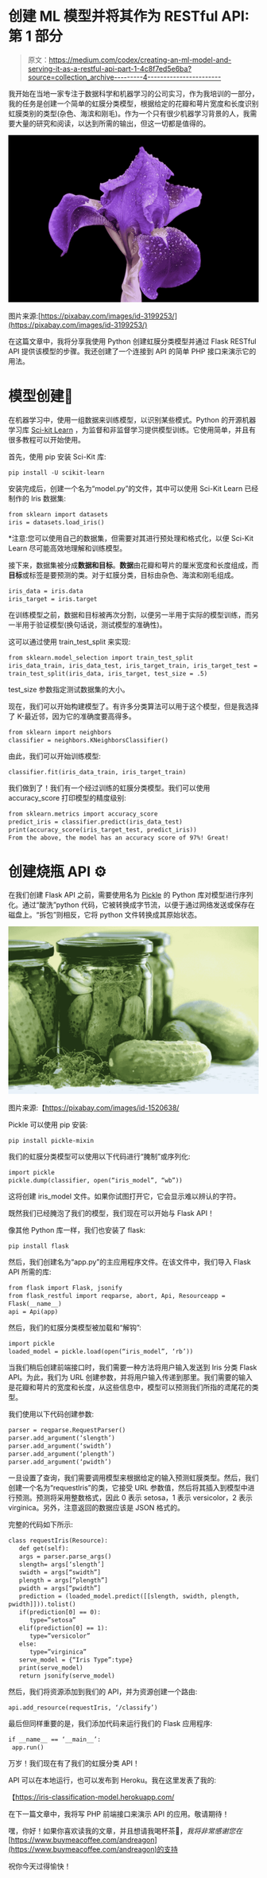 # 创建 ML 模型并将其作为 RESTful API:第 1 部分

> 原文：<https://medium.com/codex/creating-an-ml-model-and-serving-it-as-a-restful-api-part-1-4c8f7ed5e6ba?source=collection_archive---------4----------------------->

我开始在当地一家专注于数据科学和机器学习的公司实习，作为我培训的一部分，我的任务是创建一个简单的虹膜分类模型，根据给定的花瓣和萼片宽度和长度识别虹膜类别的类型(杂色、海滨和刚毛)。作为一个只有很少机器学习背景的人，我需要大量的研究和阅读，以达到所需的输出，但这一切都是值得的。

![](img/a302088f179f08536053d6658afe530f.png)

图片来源:[https://pixabay.com/images/id-3199253/](https://pixabay.com/images/id-3199253/)

在这篇文章中，我将分享我使用 Python 创建虹膜分类模型并通过 Flask RESTful API 提供该模型的步骤。我还创建了一个连接到 API 的简单 PHP 接口来演示它的用法。

# 模型创建🤖

在机器学习中，使用一组数据来训练模型，以识别某些模式。Python 的开源机器学习库 [Sci-kit Learn](https://scikit-learn.org/stable/) ，为监督和非监督学习提供模型训练。它使用简单，并且有很多教程可以开始使用。

首先，使用 pip 安装 Sci-Kit 库:

```
pip install -U scikit-learn
```

安装完成后，创建一个名为“model.py”的文件，其中可以使用 Sci-Kit Learn 已经制作的 Iris 数据集:

```
from sklearn import datasets
iris = datasets.load_iris()
```

*注意:您可以使用自己的数据集，但需要对其进行预处理和格式化，以便 Sci-Kit Learn 尽可能高效地理解和训练模型。

接下来，数据集被分成**数据和目标**。**数据**由花瓣和萼片的厘米宽度和长度组成，而**目标**或标签是要预测的类。对于虹膜分类，目标由杂色、海滨和刚毛组成。

```
iris_data = iris.data
iris_target = iris.target
```

在训练模型之前，数据和目标被再次分割，以便另一半用于实际的模型训练，而另一半用于验证模型(换句话说，测试模型的准确性)。

这可以通过使用 train_test_split 来实现:

```
from sklearn.model_selection import train_test_split
iris_data_train, iris_data_test, iris_target_train, iris_target_test = train_test_split(iris_data, iris_target, test_size = .5)
```

test_size 参数指定测试数据集的大小。

现在，我们可以开始构建模型了。有许多分类算法可以用于这个模型，但是我选择了 K-最近邻，因为它的准确度要高得多。

```
from sklearn import neighbors
classifier = neighbors.KNeighborsClassifier()
```

由此，我们可以开始训练模型:

```
classifier.fit(iris_data_train, iris_target_train)
```

我们做到了！我们有一个经过训练的虹膜分类模型。我们可以使用 accuracy_score 打印模型的精度级别:

```
from sklearn.metrics import accuracy_score
predict_iris = classifier.predict(iris_data_test)
print(accuracy_score(iris_target_test, predict_iris))
From the above, the model has an accuracy score of 97%! Great!
```

# 创建烧瓶 API ⚙️

在我们创建 Flask API 之前，需要使用名为 [Pickle](https://docs.python.org/3/library/pickle.html#:~:text=%E2%80%9CPickling%E2%80%9D%20is%20the%20process%20whereby,back%20into%20an%20object%20hierarchy.) 的 Python 库对模型进行序列化。通过“酸洗”python 代码，它被转换成字节流，以便于通过网络发送或保存在磁盘上。“拆包”则相反，它将 python 文件转换成其原始状态。

![](img/cf208296d1701bb88e2b1a97dfc358c4.png)

图片来源:【https://pixabay.com/images/id-1520638/ 

Pickle 可以使用 pip 安装:

```
pip install pickle-mixin
```

我们的虹膜分类模型可以使用以下代码进行“腌制”或序列化:

```
import pickle
pickle.dump(classifier, open(“iris_model”, “wb”))
```

这将创建 iris_model 文件。如果你试图打开它，它会显示难以辨认的字符。

既然我们已经腌泡了我们的模型，我们现在可以开始与 Flask API！

像其他 Python 库一样，我们也安装了 flask:

```
pip install flask
```

然后，我们创建名为“app.py”的主应用程序文件。在该文件中，我们导入 Flask API 所需的库:

```
from flask import Flask, jsonify
from flask_restful import reqparse, abort, Api, Resourceapp = Flask(__name__)
api = Api(app)
```

然后，我们的虹膜分类模型被加载和“解钩”:

```
import pickle
loaded_model = pickle.load(open(“iris_model”, ‘rb’))
```

当我们稍后创建前端接口时，我们需要一种方法将用户输入发送到 Iris 分类 Flask API。为此，我们为 URL 创建参数，并将用户输入传递到那里。我们需要的输入是花瓣和萼片的宽度和长度，从这些信息中，模型可以预测我们所指的鸢尾花的类型。

我们使用以下代码创建参数:

```
parser = reqparse.RequestParser()
parser.add_argument(‘slength’)
parser.add_argument(‘swidth’)
parser.add_argument(‘plength’)
parser.add_argument(‘pwidth’)
```

一旦设置了查询，我们需要调用模型来根据给定的输入预测虹膜类型。然后，我们创建一个名为“requestIris”的类，它接受 URL 参数值，然后将其插入到模型中进行预测。预测将采用整数格式，因此 0 表示 setosa，1 表示 versicolor，2 表示 virginica。另外，注意返回的数据应该是 JSON 格式的。

完整的代码如下所示:

```
class requestIris(Resource):
   def get(self):
   args = parser.parse_args()
   slength= args[‘slength’]
   swidth = args[“swidth”]
   plength = args[“plength”]
   pwidth = args[“pwidth”]
   prediction = (loaded_model.predict([[slength, swidth, plength, pwidth]])).tolist()
   if(prediction[0] == 0):
      type=”setosa”
   elif(prediction[0] == 1):
      type=”versicolor”
   else:
      type=”virginica”
   serve_model = {“Iris Type”:type}
   print(serve_model)
   return jsonify(serve_model)
```

然后，我们将资源添加到我们的 API，并为资源创建一个路由:

```
api.add_resource(requestIris, ‘/classify’)
```

最后但同样重要的是，我们添加代码来运行我们的 Flask 应用程序:

```
if __name__ == ‘__main__’:
 app.run()
```

万岁！我们现在有了我们的虹膜分类 API！

API 可以在本地运行，也可以发布到 Heroku。我在这里发表了我的:

【https://iris-classification-model.herokuapp.com/ 

在下一篇文章中，我将写 PHP 前端接口来演示 API 的应用。敬请期待！

嘿，你好！如果你喜欢读我的文章，并且想请我喝杯茶🍵，*我将非常感谢您在*[https://www.buymeacoffee.com/andreagon](https://www.buymeacoffee.com/andreagon)的支持

祝你今天过得愉快！